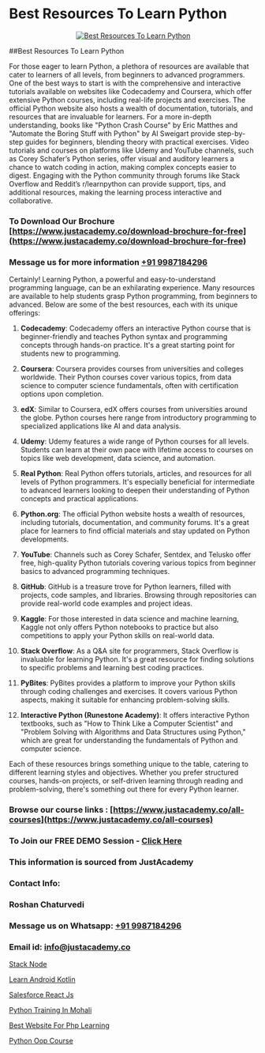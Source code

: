 # Best Resources To Learn Python

<p align="center">
  <a href="https://justacademy.co/course-detail/python-training">
    <img src="https://justacademy.co/storage2/course_image/1709713400_course_image.webp" alt="Best Resources To Learn Python">
  </a>
</p>
##Best Resources To Learn Python

For those eager to learn Python, a plethora of resources are available that cater to learners of all levels, from beginners to advanced programmers. One of the best ways to start is with the comprehensive and interactive tutorials available on websites like Codecademy and Coursera, which offer extensive Python courses, including real-life projects and exercises. The official Python website also hosts a wealth of documentation, tutorials, and resources that are invaluable for learners. For a more in-depth understanding, books like "Python Crash Course" by Eric Matthes and "Automate the Boring Stuff with Python" by Al Sweigart provide step-by-step guides for beginners, blending theory with practical exercises. Video tutorials and courses on platforms like Udemy and YouTube channels, such as Corey Schafer’s Python series, offer visual and auditory learners a chance to watch coding in action, making complex concepts easier to digest. Engaging with the Python community through forums like Stack Overflow and Reddit’s r/learnpython can provide support, tips, and additional resources, making the learning process interactive and collaborative.
### To Download Our Brochure [https://www.justacademy.co/download-brochure-for-free](https://www.justacademy.co/download-brochure-for-free)
### Message us for more information [+91 9987184296](https://api.whatsapp.com/send?phone=919987184296)
Certainly! Learning Python, a powerful and easy-to-understand programming language, can be an exhilarating experience. Many resources are available to help students grasp Python programming, from beginners to advanced. Below are some of the best resources, each with its unique offerings:

1) **Codecademy**: Codecademy offers an interactive Python course that is beginner-friendly and teaches Python syntax and programming concepts through hands-on practice. It's a great starting point for students new to programming.

2) **Coursera**: Coursera provides courses from universities and colleges worldwide. Their Python courses cover various topics, from data science to computer science fundamentals, often with certification options upon completion.

3) **edX**: Similar to Coursera, edX offers courses from universities around the globe. Python courses here range from introductory programming to specialized applications like AI and data analysis.

4) **Udemy**: Udemy features a wide range of Python courses for all levels. Students can learn at their own pace with lifetime access to courses on topics like web development, data science, and automation.

5) **Real Python**: Real Python offers tutorials, articles, and resources for all levels of Python programmers. It's especially beneficial for intermediate to advanced learners looking to deepen their understanding of Python concepts and practical applications.

6) **Python.org**: The official Python website hosts a wealth of resources, including tutorials, documentation, and community forums. It's a great place for learners to find official materials and stay updated on Python developments.

7) **YouTube**: Channels such as Corey Schafer, Sentdex, and Telusko offer free, high-quality Python tutorials covering various topics from beginner basics to advanced programming techniques.

8) **GitHub**: GitHub is a treasure trove for Python learners, filled with projects, code samples, and libraries. Browsing through repositories can provide real-world code examples and project ideas.

9) **Kaggle**: For those interested in data science and machine learning, Kaggle not only offers Python notebooks to practice but also competitions to apply your Python skills on real-world data.

10) **Stack Overflow**: As a Q&A site for programmers, Stack Overflow is invaluable for learning Python. It's a great resource for finding solutions to specific problems and learning best coding practices.

11) **PyBites**: PyBites provides a platform to improve your Python skills through coding challenges and exercises. It covers various Python aspects, making it suitable for enhancing problem-solving skills.

12) **Interactive Python (Runestone Academy)**: It offers interactive Python textbooks, such as "How to Think Like a Computer Scientist" and "Problem Solving with Algorithms and Data Structures using Python," which are great for understanding the fundamentals of Python and computer science.

Each of these resources brings something unique to the table, catering to different learning styles and objectives. Whether you prefer structured courses, hands-on projects, or self-driven learning through reading and problem-solving, there's something out there for every Python learner.

### Browse our course links : [https://www.justacademy.co/all-courses](https://www.justacademy.co/all-courses) 
### To Join our FREE DEMO Session - [Click Here](https://www.justacademy.co/register-for-course-demo)


### This information is sourced from JustAcademy
### Contact Info:
### Roshan Chaturvedi
### Message us on Whatsapp: [+91 9987184296](https://api.whatsapp.com/send?phone=919987184296)
### Email id: [info@justacademy.co](mailto:info@justacademy.co)
                
[Stack Node](https://www.linkedin.com/pulse/stack-node-justacademy-chandigarh-wuzfc?trackingId=bt5TsE7HaXVO8pNEtgEHcg%3D%3D&lipi=urn%3Ali%3Apage%3Ad_flagship3_company_admin%3BGsnT7fdrREqkLqUmImc0GQ%3D%3D)

[Learn Android Kotlin](https://www.linkedin.com/pulse/learn-android-kotlin-software-training-mountain-view-s92pf/)

[Salesforce React Js](https://medium.com/@shivamja27/salesforce-react-js-8da495059722)

[Python Training In Mohali](https://medium.com/@AkashSingh2052/python-training-in-mohali-218b7df40f88)

[Best Website For Php Learning](https://justacademyin.github.io/justacademy/best-website-for-php-learning)

[Python Oop Course](https://justacademyin.github.io/justacademy/python-oop-course)

